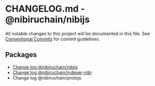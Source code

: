 # CHANGELOG.md - @nibiruchain/nibijs

All notable changes to this project will be documented in this file.
See [Conventional Commits](https://conventionalcommits.org) for commit guidelines.

## Packages

- [Change log @nibiruchain/nibijs](https://github.com/NibiruChain/ts-sdk/blob/main/packages/nibijs/CHANGELOG.md)
- [Change log @nibiruchain/indexer-nibi](https://github.com/NibiruChain/ts-sdk/blob/main/packages/indexer-nibi/CHANGELOG.md)
- Change log @nibiruchain/protojs

<!-- 
- [Change log @nibiruchain/protojs](https://github.com/NibiruChain/ts-sdk/blob/main/packages/protojs/CHANGELOG.md)
-->
